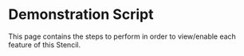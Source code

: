 Demonstration Script
=================

This page contains the steps to perform in order to view/enable each feature of this Stencil.

